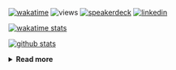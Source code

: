 [![wakatime](https://wakatime.com/badge/user/ddf27f94-292a-4343-b7eb-1143a4c6cf87.svg)](https://wakatime.com/@ddf27f94-292a-4343-b7eb-1143a4c6cf87)
![views](https://komarev.com/ghpvc/?username=chck&color=blueviolet)
[![speakerdeck](https://img.shields.io/badge/Speaker_Deck-chck-8a2be2?style=flat-square&logo=speaker-deck)](https://speakerdeck.com/chck)
[![linkedin](https://img.shields.io/badge/LinkedIn-chck-8a2be2?style=flat-square&logo=linkedin)](https://www.linkedin.com/in/chck/)

[![wakatime stats](https://github-readme-stats-nine-umber-51.vercel.app/api/wakatime?username=chck&layout=compact&count_private=true&hide_title=true&hide=Other&theme=buefy&langs_count=14)](https://wakatime.com/@chck?rank=me)

[![github stats](https://github-readme-stats-nine-umber-51.vercel.app/api?username=chck&count_private=true&show_icons=true&hide_title=true&theme=buefy)](https://github.com/anuraghazra/github-readme-stats)

<details>
  <summary><b>Read more</b></summary>
  <br>

  <!--START_SECTION:waka-->
**🐱 My GitHub Data** 

> 📦 136.2 kB Used in GitHub's Storage 
 > 
> 🏆 850 Contributions in the Year 2025
 > 
> 💼 Opted to Hire
 > 
> 📜 133 Public Repositories 
 > 
> 🔑 24 Private Repositories 
 > 
**I'm a Night 🦉** 

```text
🌞 Morning                1887 commits        █████░░░░░░░░░░░░░░░░░░░░   19.81 % 
🌆 Daytime                2828 commits        ███████░░░░░░░░░░░░░░░░░░   29.69 % 
🌃 Evening                2521 commits        ███████░░░░░░░░░░░░░░░░░░   26.47 % 
🌙 Night                  2289 commits        ██████░░░░░░░░░░░░░░░░░░░   24.03 % 
```
📅 **I'm Most Productive on Thursday** 

```text
Monday                   1551 commits        ████░░░░░░░░░░░░░░░░░░░░░   16.28 % 
Tuesday                  1687 commits        ████░░░░░░░░░░░░░░░░░░░░░   17.71 % 
Wednesday                1870 commits        █████░░░░░░░░░░░░░░░░░░░░   19.63 % 
Thursday                 2030 commits        █████░░░░░░░░░░░░░░░░░░░░   21.31 % 
Friday                   1081 commits        ███░░░░░░░░░░░░░░░░░░░░░░   11.35 % 
Saturday                 556 commits         █░░░░░░░░░░░░░░░░░░░░░░░░   05.84 % 
Sunday                   750 commits         ██░░░░░░░░░░░░░░░░░░░░░░░   07.87 % 
```


📊 **This Week I Spent My Time On** 

```text
💬 Programming Languages: 
Other                    12 hrs 41 mins      ████████████████████░░░░░   80.43 % 
Terraform                59 mins             ██░░░░░░░░░░░░░░░░░░░░░░░   06.33 % 
Markdown                 56 mins             █░░░░░░░░░░░░░░░░░░░░░░░░   05.93 % 
Python                   35 mins             █░░░░░░░░░░░░░░░░░░░░░░░░   03.80 % 
TOML                     27 mins             █░░░░░░░░░░░░░░░░░░░░░░░░   02.86 % 

🔥 Editors: 
Chrome                   13 hrs 57 mins      ██████████████████████░░░   88.47 % 
PyCharm                  1 hr 3 mins         ██░░░░░░░░░░░░░░░░░░░░░░░   06.68 % 
Obsidian                 39 mins             █░░░░░░░░░░░░░░░░░░░░░░░░   04.22 % 
Zed                      4 mins              ░░░░░░░░░░░░░░░░░░░░░░░░░   00.43 % 
Neovim                   1 min               ░░░░░░░░░░░░░░░░░░░░░░░░░   00.20 % 
```

**I Mostly Code in Python** 

```text
Python                   48 repos            █████████░░░░░░░░░░░░░░░░   34.04 % 
Jupyter Notebook         19 repos            ███░░░░░░░░░░░░░░░░░░░░░░   13.48 % 
Ruby                     11 repos            ██░░░░░░░░░░░░░░░░░░░░░░░   07.80 % 
TypeScript               7 repos             █░░░░░░░░░░░░░░░░░░░░░░░░   04.96 % 
HCL                      5 repos             █░░░░░░░░░░░░░░░░░░░░░░░░   03.55 % 
```



**Timeline**

![Lines of Code chart](https://raw.githubusercontent.com/chck/chck/main/assets/bar_graph.png)


 Last Updated on 2025-10-07 02:01 UTC
<!--END_SECTION:waka-->
</details>

